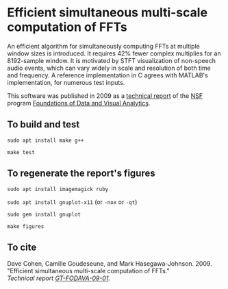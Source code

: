 # Efficient simultaneous multi-scale computation of FFTs

An efficient algorithm for simultaneously computing FFTs at
multiple window sizes is introduced. It requires 42% fewer
complex multiplies for an 8192-sample window. It is motivated
by STFT visualization of non-speech audio events,
which can vary widely in scale and resolution of both time
and frequency. A reference implementation in C agrees with
MATLAB's implementation, for numerous test inputs.

This software was published in 2009 as a
[technical report](https://fodava.gatech.edu/visual-data-analytics-technical-reports-2009?page=3)
of the [NSF](https://nsf.gov/awardsearch/showAward?AWD_ID=0807329) program
[Foundations of Data and Visual Analytics](https://fodava.gatech.edu/about-us).

## To build and test

`sudo apt install make g++`

`make test`

## To regenerate the report's figures

`sudo apt install imagemagick ruby`

`sudo apt install gnuplot-x11` (or `-nox` or `-qt`)

`sudo gem install gnuplot`

`make figures`

## To cite

Dave Cohen, Camille Goudeseune, and Mark Hasegawa-Johnson.  2009.  
"Efficient simultaneous multi-scale computation of FFTs."  
*Technical report [GT-FODAVA-09-01](gt-fodava-09-01.pdf).*
